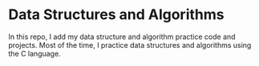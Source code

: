 # Data Structures and Algorithms

In this repo, I add my data structure and algorithm practice code and projects. Most of the time, I practice data structures and algorithms using the C language.
